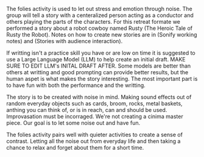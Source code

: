 The folies activity is used to let out stress and emotion through noise. The group will tell a story with a centeralized person acting as a conductor and others playing the parts of the characters. For this retreat formate we performed a story about a robot cowboy named Rusty (The Heroic Tale of Rusty the Robot). Notes on how to create new stories are in (Sonify working notes) and (Stories with audience interaction). 

If writting isn't a practice skill you have or are low on time it is suggested to use a Large Language Model (LLM) to help create an initial draft. MAKE SURE TO EDIT LLM's INITAL DRAFT AFTER. Some models are better than others at writting and good prompting can provide better results, but the human aspet is what makes the story interesting. The most important part is to have fun with both the performance and the writting. 

The story is to be created with noise in mind. Making sound effects out of random everyday objects such as cards, broom, rocks, metal baskets, anthing you can think of, or is in reach, can and should be used. Improvasation must be incorraged. We're not creating a cinima master piece. Our goal is to let some noise out and have fun. 

The folies activity pairs well with quieter activities to create a sense of contrast. Letting all the noise out from everyday life and then taking a chance to relax and forget about them for a short time. 